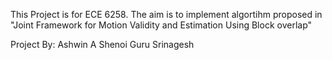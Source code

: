 This Project is for ECE 6258. 
The aim is to implement algortihm proposed in 
"Joint Framework for Motion Validity and Estimation Using Block overlap"

Project By:
Ashwin A Shenoi
Guru Srinagesh
